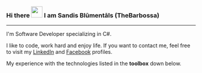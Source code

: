 ### Hi there <img src="https://raw.githubusercontent.com/MartinHeinz/MartinHeinz/master/wave.gif" width="30px"> I am Sandis Blūmentāls (TheBarbossa)
---
I'm Software Developer specializing in C#. 

I like to code, work hard and enjoy life. If you want to contact me, feel free to visit my [LinkedIn](https://www.linkedin.com/in/sandis-blumentals/) and [Facebook](https://www.facebook.com/sandis.blumentals) profiles. 

My experience with the technologies listed in the **toolbox** down below.
<!--
**TheBarbossa/TheBarbossa** is a ✨ _special_ ✨ repository because its `README.md` (this file) appears on your GitHub profile.

Here are some ideas to get you started:

- 🔭 I’m currently working on ...
- 🌱 I’m currently learning ...
- 👯 I’m looking to collaborate on ...
- 🤔 I’m looking for help with ...
- 💬 Ask me about ...
- 📫 How to reach me: ...
- 😄 Pronouns: ...
- ⚡ Fun fact: ...
-->
